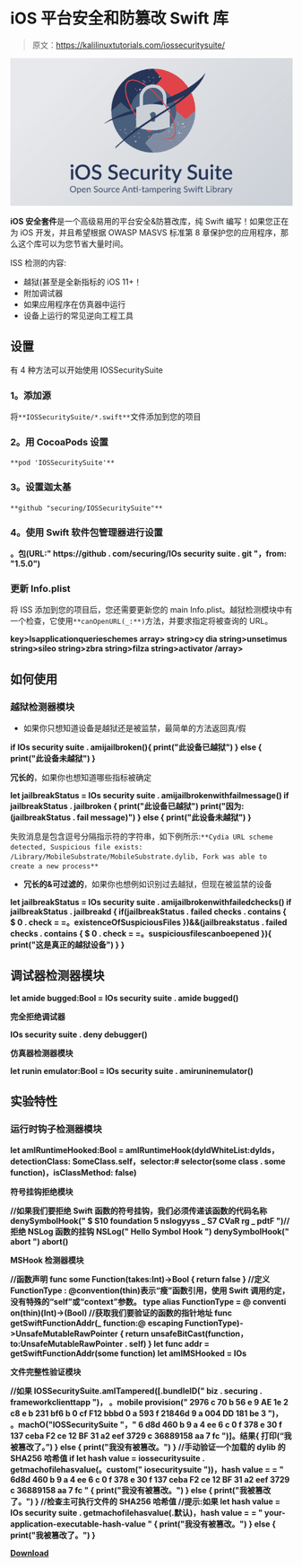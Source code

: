 # iOS 平台安全和防篡改 Swift 库

> 原文：<https://kalilinuxtutorials.com/iossecuritysuite/>

[![](img/486476e6ecf0c4ac0cd04aee2df8c904.png)](https://blogger.googleusercontent.com/img/b/R29vZ2xl/AVvXsEgTXn-sJAlfwCVm6KDdiOCrPoB-ydjhcLYwZzX8XdfSIZMV9HZN7kBOgiZuihFIDFp5i5HE0fezH5OSfOjFkUouB-FxWZpRFueXq0C7ER3BPZWmjsFhgkvAkBeSiDK1n9sAuDSduScQPdXfWMZtXXY3c0zF_qzBm-CCEkpLRGGwdVYu_AqtoQmWZ8ce/s728/logo%20(3)%20(1).png)

**iOS 安全套件**是一个高级易用的平台安全&防篡改库，纯 Swift 编写！如果您正在为 iOS 开发，并且希望根据 OWASP MASVS 标准第 8 章保护您的应用程序，那么这个库可以为您节省大量时间。

ISS 检测的内容:

*   越狱(甚至是全新指标的 iOS 11+！
*   附加调试器
*   如果应用程序在仿真器中运行
*   设备上运行的常见逆向工程工具

## 设置

有 4 种方法可以开始使用 IOSSecuritySuite

### 1。添加源

将`**IOSSecuritySuite/*.swift**`文件添加到您的项目

### 2。用 CocoaPods 设置

`**pod 'IOSSecuritySuite'**`

### 3。设置迦太基

`**github "securing/IOSSecuritySuite"**`

### 4。使用 Swift 软件包管理器进行设置

**。包(URL:" https://github . com/securing/IOs security suite . git "，from: "1.5.0")**

### 更新 Info.plist

将 ISS 添加到您的项目后，您还需要更新您的 main Info.plist。越狱检测模块中有一个检查，它使用`**canOpenURL(_:**)`方法，并要求指定将被查询的 URL。

**key>lsapplicationquerieschemes
array>
string>cy dia
string>unsetimus
string>sileo
string>zbra
string>filza
string>activator
/array>**

## 如何使用

### 越狱检测器模块

*   如果你只想知道设备是越狱还是被监禁，最简单的方法返回真/假

**if IOs security suite . amijailbroken(){
print("此设备已越狱")
} else {
print("此设备未越狱")
}**

**冗长的**，如果你也想知道哪些指标被确定

**let jailbreakStatus = IOs security suite . amijailbrokenwithfailmessage()
if jailbreakStatus . jailbroken {
print("此设备已越狱")
print("因为:(jailbreakStatus . fail message)")
} else {
print("此设备未越狱")
}**

失败消息是包含逗号分隔指示符的字符串，如下例所示:`**Cydia URL scheme detected, Suspicious file exists: /Library/MobileSubstrate/MobileSubstrate.dylib, Fork was able to create a new process**`

*   **冗长的&可过滤的**，如果你也想例如识别过去越狱，但现在被监禁的设备

**let jailbreakStatus = IOs security suite . amijailbrokenwithfailedchecks()
if jailbreakStatus . jailbreakd {
if(jailbreakStatus . failed checks . contains { $ 0 . check = =。existenceOfSuspiciousFiles })&&(jailbreakstatus . failed checks . contains { $ 0 . check = =。suspiciousfilescanboepened }){
print("这是真正的越狱设备")
}
}**

## 调试器检测器模块

**let amide bugged:Bool = IOs security suite . amide bugged()**

**完全拒绝调试器**

**IOs security suite . deny debugger()**

**仿真器检测器模块**

**let runin emulator:Bool = IOs security suite . amiruninemulator()**

## 实验特性

### 运行时钩子检测器模块

**let amIRuntimeHooked:Bool = amIRuntimeHook(dyldWhiteList:dylds，detectionClass: SomeClass.self，selector:# selector(some class . some function)，isClassMethod: false)**

**符号挂钩拒绝模块**

**//如果我们要拒绝 Swift 函数的符号挂钩，我们必须传递该函数的代码名称
denySymbolHook(" $ S10 foundation 5 nslogyyss _ S7 CVaR rg _ pdtF ")//拒绝 NSLog 函数的挂钩
NSLog(" Hello Symbol Hook ")
denySymbolHook(" abort ")
abort()**

**MSHook 检测器模块**

**//函数声明
func some Function(takes:Int)->Bool {
return false
}
//定义 FunctionType : @convention(thin)表示“瘦”函数引用，使用 Swift 调用约定，没有特殊的“self”或“context”参数。
type alias FunctionType = @ conventi on(thin)(Int)->(Bool)
//获取我们要验证的函数的指针地址
func getSwiftFunctionAddr(_ function:@ escaping FunctionType)->UnsafeMutableRawPointer {
return unsafeBitCast(function，to:UnsafeMutableRawPointer . self)
}
let func addr = getSwiftFunctionAddr(some function)
let amIMSHooked = IOs**

**文件完整性验证模块**

**//如果 IOSSecuritySuite.amITampered([.bundleID(" biz . securing . frameworkclienttapp ")，
。mobile provision(" 2976 c 70 b 56 e 9 AE 1e 2 c8 e b 231 bf6 b 0 cf F12 bbbd 0 a 593 f 21846d 9 a 004 DD 181 be 3 ")，
。machO("IOSSecuritySuite "，" 6 d8d 460 b 9 a 4 ee 6 c 0 f 378 e 30 f 137 ceba F2 ce 12 BF 31 a2 eef 3729 c 36889158 aa 7 fc ")]。结果{
打印(“我被篡改了。”)
}
else {
print("我没有被篡改。")
}
//手动验证一个加载的 dylib
的 SHA256 哈希值 if let hash value = iossecuritysuite . getmachofilehasvalue(。custom(" iosecuritysuite "))，hash value = = " 6d8d 460 b 9 a 4 ee 6 c 0 f 378 e 30 f 137 ceba F2 ce 12 BF 31 a2 eef 3729 c 36889158 aa 7 fc " {
print("我没有被篡改。")
}
else {
print("我被篡改了。")
}
//检查主可执行文件的 SHA256 哈希值
//提示:如果 let hash value = IOs security suite . getmachofilehasvalue(.默认)，hash value = = " your-application-executable-hash-value " {
print("我没有被篡改。")
}
else {
print("我被篡改了。")
}**

[**Download**](https://github.com/securing/IOSSecuritySuite#update-infoplist)